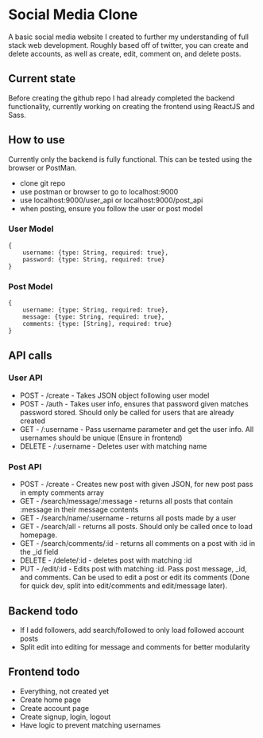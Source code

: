 # Social Media Clone
A basic social media website I created to further my understanding of full stack web development.
Roughly based off of twitter, you can create and delete accounts, as well as create, edit, comment on, and delete posts.

## Current state
Before creating the github repo I had already completed the backend functionality, currently working on creating the frontend
using ReactJS and Sass.

## How to use
Currently only the backend is fully functional. This can be tested using the browser or PostMan.
- clone git repo
- use postman or browser to go to localhost:9000
- use localhost:9000/user_api or localhost:9000/post_api
- when posting, ensure you follow the user or post model

### User Model
    {
        username: {type: String, required: true},
        password: {type: String, required: true}
    }

### Post Model    
    {
        username: {type: String, required: true},
        message: {type: String, required: true},
        comments: {type: [String], required: true}
    }

## API calls
### User API
- POST - /create - Takes JSON object following user model
- POST - /auth - Takes user info, ensures that password given matches password stored. Should only be called for users that are already created
- GET - /:username - Pass username parameter and get the user info. All usernames should be unique (Ensure in frontend)
- DELETE - /:username - Deletes user with matching name

### Post API
- POST - /create - Creates new post with given JSON, for new post pass in empty comments array
- GET - /search/message/:message - returns all posts that contain :message in their message contents
- GET - /search/name/:username - returns all posts made by a user
- GET - /search/all - returns all posts. Should only be called once to load homepage.
- GET - /search/comments/:id - returns all comments on a post with :id in the _id field
- DELETE - /delete/:id - deletes post with matching :id
- PUT - /edit/:id - Edits post with matching :id. Pass post message, _id, and comments. Can be used to edit a post or edit its comments (Done for quick dev, split into edit/comments and edit/message later).

## Backend todo
- If I add followers, add search/followed to only load followed account posts
- Split edit into editing for message and comments for better modularity

## Frontend todo
- Everything, not created yet
- Create home page
- Create account page
- Create signup, login, logout
- Have logic to prevent matching usernames